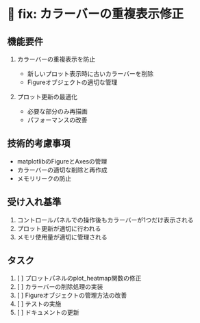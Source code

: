 # 🐛 fix: カラーバーの重複表示修正

## 機能要件
1. カラーバーの重複表示を防止
   - 新しいプロット表示時に古いカラーバーを削除
   - Figureオブジェクトの適切な管理

2. プロット更新の最適化
   - 必要な部分のみ再描画
   - パフォーマンスの改善

## 技術的考慮事項
- matplotlibのFigureとAxesの管理
- カラーバーの適切な削除と再作成
- メモリリークの防止

## 受け入れ基準
1. コントロールパネルでの操作後もカラーバーが1つだけ表示される
2. プロット更新が適切に行われる
3. メモリ使用量が適切に管理される

## タスク
1. [ ] プロットパネルのplot_heatmap関数の修正
2. [ ] カラーバーの削除処理の実装
3. [ ] Figureオブジェクトの管理方法の改善
4. [ ] テストの実施
5. [ ] ドキュメントの更新

